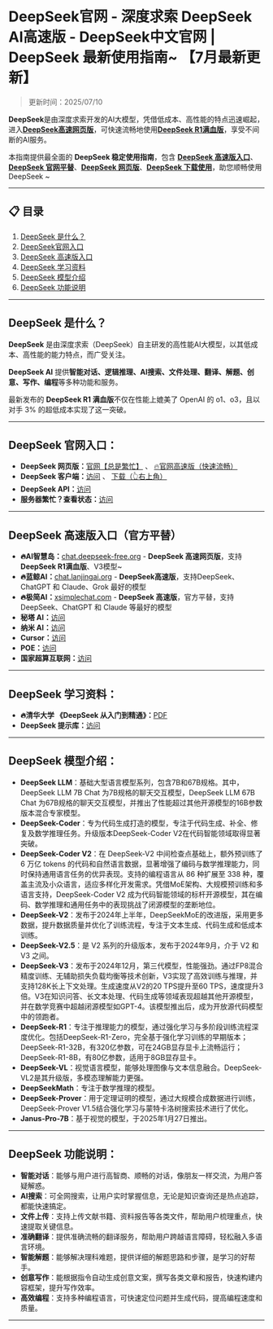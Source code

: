 # DeepSeek官网 - 深度求索 DeepSeek AI高速版 - DeepSeek中文官网 | DeepSeek 最新使用指南~ 【7月最新更新】

> 更新时间：2025/07/10   

**DeepSeek**是由深度求索开发的AI大模型，凭借低成本、高性能的特点迅速崛起，进入[**DeepSeek高速网页版**](https://chat.lanjingai.org)，可快速流畅地使用[**DeepSeek R1满血版**](https://xsimplechat.com)，享受不间断的AI服务。

本指南提供最全面的 **DeepSeek 稳定使用指南**，包含 [**DeepSeek 高速版入口**](https://xsimplechat.com)、[**DeepSeek 官网平替**](https://chat.lanjingai.org)、[**DeepSeek 网页版**](https://chat.yixiaai.com)、[**DeepSeek 下载使用**](https://chat.lanjingai.org)，助您顺畅使用 DeepSeek ~

---

## 📋 目录

1. [DeepSeek 是什么？](#deepseek-是什么)
2. [DeepSeek官网入口](#deepseek-官网入口)
3. [DeepSeek 高速版入口](#deepseek-高速版入口)
4. [DeepSeek 学习资料](#deepseek-学习资料)
5. [DeepSeek 模型介绍](#deepseek-模型介绍)
6. [DeepSeek 功能说明](#deepseek-功能说明)

---

## DeepSeek 是什么？

**DeepSeek** 是由深度求索（DeepSeek）自主研发的高性能AI大模型，以其低成本、高性能的能力特点，而广受关注。   

**DeepSeek AI** 提供**智能对话、逻辑推理、AI搜索、文件处理、翻译、解题、创意、写作、编程**等多种功能和服务。   

最新发布的 **DeepSeek R1 满血版**不仅在性能上媲美了 OpenAI 的 o1、o3，且以对手 3% 的超低成本实现了这一突破。

---

## DeepSeek 官网入口：

* **DeepSeek 网页版：**[官网【总是繁忙】](https://www.deepseek.com/)  、  [🔥官网高速版（快速流畅）](https://chat.lanjingai.org)
* **DeepSeek 客户端：**[访问](https://download.deepseek.com/app/) 、 [下载（👆右上角）](https://xsimplechat.com) 
* **DeepSeek API：**[访问](https://platform.deepseek.com/)
* **服务器繁忙？查看状态：**[访问](https://status.deepseek.com/)

---

## DeepSeek 高速版入口（官方平替）

* **🔥AI智慧岛：**[chat.deepseek-free.org](https://chat.yixiaai.com/) - **DeepSeek 高速网页版**，支持 **DeepSeek R1满血版**、V3模型~
* **🔥蓝鲸AI：**[chat.lanjingai.org](https://chat.lanjingai.org/) - **DeepSeek高速版**，支持DeepSeek、ChatGPT 和 Claude、Grok 最好的模型
* **🔥极简AI：**[xsimplechat.com](https://xsimplechat.com/) - **DeepSeek 高速版**，官方平替，支持DeepSeek、ChatGPT 和 Claude 等最好的模型
* **秘塔 AI：**[访问](https://metaso.cn/)
* **纳米 AI：**[访问](https://www.n.cn/)
* **Cursor：**[访问](https://www.cursor.com/)
* **POE：**[访问](https://poe.com/DeepSeek-R1)
* **国家超算互联网：**[访问](https://chat.scnet.cn/)

---

## DeepSeek 学习资料：

* **🔥清华大学 《DeepSeek 从入门到精通》：**[PDF](https://mp.weixin.qq.com/s/urum7plpWBxFPlBEnLNaLA)
* **DeepSeek 提示库：**[访问](https://api-docs.deepseek.com/zh-cn/prompt-library/)

---

## DeepSeek 模型介绍：

- **DeepSeek LLM**：基础大型语言模型系列，包含7B和67B规格。其中，DeepSeek LLM 7B Chat 为7B规格的聊天交互模型，DeepSeek LLM 67B Chat 为67B规格的聊天交互模型，并推出了性能超过其他开源模型的16B参数版本混合专家模型。
- **DeepSeek-Coder**：专为代码生成打造的模型，专注于代码生成、补全、修复及数学推理任务。升级版本DeepSeek-Coder V2在代码智能领域取得显著突破。
- **DeepSeek-Coder V2**：在 DeepSeek-V2 中间检查点基础上，额外预训练了 6 万亿 tokens 的代码和自然语言数据，显著增强了编码与数学推理能力，同时保持通用语言任务的优异表现。支持的编程语言从 86 种扩展至 338 种，覆盖主流及小众语言，适应多样化开发需求。凭借MoE架构、大规模预训练和多语言支持，DeepSeek-Coder V2 成为代码智能领域的标杆开源模型，其在编码、数学推理和通用任务中的表现挑战了闭源模型的垄断地位。
- **DeepSeek-V2**：发布于2024年上半年，DeepSeekMoE的改进版，采用更多数据，提升数据质量并优化了训练流程，专注于文本生成、代码生成和低成本训练。
- **DeepSeek-V2.5**：是 V2 系列的升级版本，发布于2024年9月，介于 V2 和 V3 之间。
- **DeepSeek-V3**：发布于2024年12月，第三代模型，性能强劲。通过FP8混合精度训练、无辅助损失负载均衡等技术创新，V3实现了高效训练与推理，并支持128K长上下文处理。生成速度从V2的20 TPS提升至60 TPS，速度提升3倍。V3在知识问答、长文本处理、代码生成等领域表现超越其他开源模型，并在数学竞赛中超越闭源模型如GPT-4。该模型推出后，成为开放源代码模型中的领跑者。
- **DeepSeek-R1**：专注于推理能力的模型，通过强化学习与多阶段训练流程深度优化。包括DeepSeek-R1-Zero，完全基于强化学习训练的早期版本；DeepSeek-R1-32B，有320亿参数，可在24GB显存显卡上流畅运行；DeepSeek-R1-8B，有80亿参数，适用于8GB显存显卡。
- **DeepSeek-VL**：视觉语言模型，能够处理图像与文本信息融合。DeepSeek-VL2是其升级版，多模态理解能力更强。
- **DeepSeekMath**：专注于数学推理的模型。
- **DeepSeek-Prover**：用于定理证明的模型，通过大规模合成数据进行训练，DeepSeek-Prover V1.5结合强化学习与蒙特卡洛树搜索技术进行了优化。
- **Janus-Pro-7B**：基于视觉的模型，于2025年1月27日推出。

---

## DeepSeek 功能说明：

- **智能对话**：能够与用户进行高智商、顺畅的对话，像朋友一样交流，为用户答疑解惑。
- **AI搜索**：可全网搜索，让用户实时掌握信息，无论是知识查询还是热点追踪，都能快速搞定。
- **文件上传**：支持上传文献书籍、资料报告等各类文件，帮助用户梳理重点，快速提取关键信息。
- **准确翻译**：提供准确流畅的翻译服务，帮助用户跨越语言障碍，轻松融入多语言环境。
- **智能解题**：能够解决理科难题，提供详细的解题思路和步骤，是学习的好帮手。
- **创意写作**：能根据指令自动生成创意文案，撰写各类文章和报告，快速构建内容框架，提升写作效率。
- **高效编程**：支持多种编程语言，可快速定位问题并生成代码，提高编程速度和质量。

---

